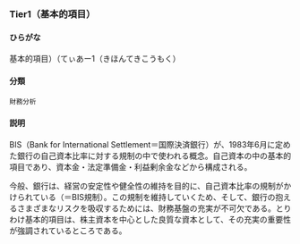 <div style="display:none;">

## [あ行](securities-terms?id=あ行)
## [か行](securities-terms?id=か行)
## [さ行](securities-terms?id=さ行)
## [た行](securities-terms?id=た行)

</div>

### Tier1（基本的項目）

#### ひらがな

基本的項目）（てぃあー1（きほんてきこうもく）

#### 分類

`財務分析`

#### 説明

BIS（Bank for International Settlement＝国際決済銀行）が、1983年6月に定めた銀行の自己資本比率に対する規制の中で使われる概念。自己資本の中の基本的項目であり、資本金・法定準備金・利益剰余金などから構成される。
 
今般、銀行は、経営の安定性や健全性の維持を目的に、自己資本比率の規制がかけられている（＝BIS規制）。この規制を維持していくため、そして、銀行の抱えるさまざまなリスクを吸収するためには、財務基盤の充実が不可欠である。とりわけ基本的項目は、株主資本を中心とした良質な資本として、その充実の重要性が強調されているところである。

<div style="display:none;">

## [な行](securities-terms?id=な行)
## [は行](securities-terms?id=は行)
## [ま行](securities-terms?id=ま行)
## [や行](securities-terms?id=や行)
## [ら行](securities-terms?id=ら行)
## [わ行](securities-terms?id=わ行)
## [英数字・記号](securities-terms?id=英数字・記号)

</div>

